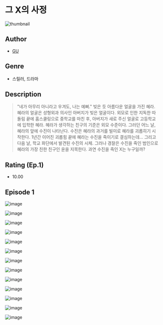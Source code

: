 # 그 X의 사정
![thumbnail](https://image-comic.pstatic.net/user_contents_data/challenge_comic/2023/05/25/359244/upload_7004001426958463536_480x623.jpeg)

## Author
- [GU](https://comic.naver.com/artistTitle?id=359244)

## Genre
- 스릴러, 드라마

## Description
> "네가 아무리 아니라고 우겨도, 나는 예뻐." 빚은 듯 아름다운 얼굴을 가진 혜라. 혜라의 얼굴은 성형외과 의사인 아버지가 빚은 얼굴이다. 외모로 인한 지독한 따돌림 끝에 홈스쿨링으로 중학교를 마친 후, 아버지가 새로 주신 얼굴로 고등학교에 입학한 혜라. 혜라가 생각하는 친구의 기준은 외모 수준이다. 그러던 어느 날, 혜라의 앞에 수진이 나타난다. 수진은 혜라의 과거를 빌미로 혜라를 괴롭히기 시작한다. 1년간 이어진 괴롭힘 끝에 혜라는 수진을 죽이기로 결심하는데… 그리고 다음 날, 학교 화단에서 발견된 수진의 시체. 그러나 경찰은 수진을 죽인 범인으로 혜라의 가장 친한 친구인 윤을 지목한다. 과연 수진을 죽인 X는 누구일까?


## Rating (Ep.1)
- 10.00

## Episode 1
![image](https://image-comic.pstatic.net/user_contents_data/challenge_comic/2023/05/25/359244/upload_3832616288734425655.jpeg)

![image](https://image-comic.pstatic.net/user_contents_data/challenge_comic/2023/05/25/359244/upload_4121128131256267878.jpeg)

![image](https://image-comic.pstatic.net/user_contents_data/challenge_comic/2023/05/25/359244/upload_7004564587318424113.jpeg)

![image](https://image-comic.pstatic.net/user_contents_data/challenge_comic/2023/05/25/359244/upload_7292508897187161397.jpeg)

![image](https://image-comic.pstatic.net/user_contents_data/challenge_comic/2023/05/25/359244/upload_3617291238705751652.jpeg)

![image](https://image-comic.pstatic.net/user_contents_data/challenge_comic/2023/05/25/359244/upload_3630518561122969137.jpeg)

![image](https://image-comic.pstatic.net/user_contents_data/challenge_comic/2023/05/25/359244/upload_3703143274792575280.jpeg)

![image](https://image-comic.pstatic.net/user_contents_data/challenge_comic/2023/05/25/359244/upload_3691040078360098361.jpeg)

![image](https://image-comic.pstatic.net/user_contents_data/challenge_comic/2023/05/25/359244/upload_7293357737380165990.jpeg)

![image](https://image-comic.pstatic.net/user_contents_data/challenge_comic/2023/05/25/359244/upload_3559029401779003697.jpeg)

![image](https://image-comic.pstatic.net/user_contents_data/challenge_comic/2023/05/25/359244/upload_3487247587574112569.jpeg)

![image](https://image-comic.pstatic.net/user_contents_data/challenge_comic/2023/05/25/359244/upload_7220454618078393138.jpeg)

![image](https://image-comic.pstatic.net/user_contents_data/challenge_comic/2023/05/25/359244/upload_4049641204402370353.jpeg)
